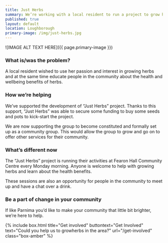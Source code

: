 ```yaml
---
title: Just Herbs
summary: We’re working with a local resident to run a project to grow herbs in Lemyngton ward in Loughborough
published: true
layout: default
location: Loughborough
primary-image: /img/just-herbs.jpg
---
```


![IMAGE ALT TEXT HERE]({{ page.primary-image }})

### What is/was the problem? 

A local resident wished to use her passion and interest in growing herbs and at the same time educate people in the community about the health and wellbeing benefits of herbs. 

### How we’re helping 

We’ve supported the development of “Just Herbs” project. Thanks to this support, “Just Herbs” was able to secure some funding to buy some seeds and pots to kick-start the project. 

We are now supporting the group to become constituted and formally set up as a community group. This would allow the group to grow and go on to offer other services for their community. 

### What’s different now 

The “Just Herbs” project is running their activities at Fearon Hall Community Centre every Monday morning. Anyone is welcome to help with growing herbs and learn about the health benefits. 

These sessions are also an opportunity for people in the community to meet up and have a chat over a drink. 

### Be a part of change in your community

If like Parnima you’d like to make your community that little bit brighter, we’re here to help.

{% include box.html title="Get involved" buttontext="Get Involved" text="Could you help us to growherbs in the area?" url="/get-involved" class="box-amber"  %}